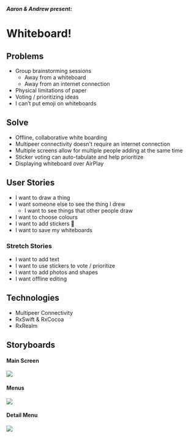 ***Aaron & Andrew present:***

# Whiteboard!

## Problems
- Group brainstorming sessions
	- Away from a whiteboard
	- Away from an internet connection
- Physical limitations of paper
- Voting / prioritizing ideas
- I can’t put emoji on whiteboards

## Solve
- Offline, collaborative white boarding
- Multipeer connectivity doesn't require an internet connection
- Multiple screens allow for multiple people adding at the same time
- Sticker voting can auto-tabulate and help prioritize
- Displaying whiteboard over AirPlay

## User Stories
- I want to draw a thing
- I want someone else to see the thing I drew
	- I want to see things that other people draw
- I want to choose colours
- I want to add stickers 🤗
- I want to save my whiteboards

### Stretch Stories
- I want to add text
- I want to use stickers to vote / prioritize
- I want to add photos and shapes
- I want offline editing

## Technologies
- Multipeer Connectivity
- RxSwift & RxCocoa
- RxRealm

## Storyboards
#### Main Screen
![](http://ashp.land/scratch/whiteboard1.jpg)

#### Menus
![](http://ashp.land/scratch/whiteboard2.jpg)

#### Detail Menu
![](http://ashp.land/scratch/whiteboard3.jpg)



